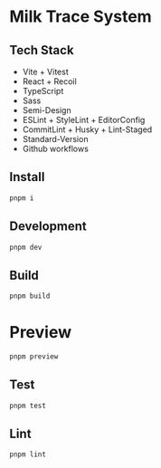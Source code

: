 # Milk Trace System

## Tech Stack

- Vite + Vitest
- React + Recoil
- TypeScript
- Sass
- Semi-Design
- ESLint + StyleLint + EditorConfig
- CommitLint + Husky + Lint-Staged
- Standard-Version
- Github workflows

## Install

```bash
pnpm i
```

## Development

```bash
pnpm dev
```

## Build

```bash
pnpm build
```

# Preview

```bash
pnpm preview
```

## Test

```bash
pnpm test
```

## Lint

```
pnpm lint
```

